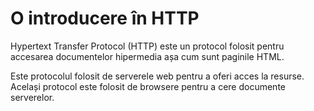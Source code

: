 # O introducere în HTTP

Hypertext Transfer Protocol (HTTP) este un protocol folosit pentru accesarea documentelor hipermedia așa cum sunt paginile HTML.

Este protocolul folosit de serverele web pentru a oferi acces la resurse. Același protocol este folosit de browsere pentru a cere documente serverelor.
